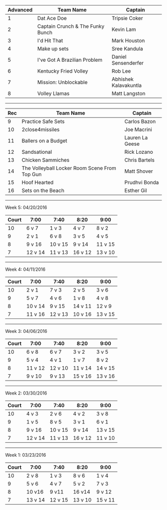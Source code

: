 Advanced | Team Name | Captain
--- | --- | ---
1 | Dat Ace Doe | Tripsie Coker
2 | Captain Crunch & The Funky Bunch | Kevin Lam
3 | I'd Hit That | Mark Houston
4 | Make up sets | Sree Kandula
5 | I've Got A Brazilian Problem | Daniel Sensenderfer
6 | Kentucky Fried Volley | Rob Lee
7 | Mission: Unblockable | Abhishek Kalavakuntla
8 | Volley Llamas | Matt Langston
---
Rec | Team Name | Captain
--- | --- | ---
9 | Practice Safe Sets | Carlos Bazon
10 | 2close4missiles | Joe Macrini
11 | Ballers on a Budget | Lauren La Geese
12 | Sandsational | Rick Lozano
13 | Chicken Sammiches | Chris Bartels
14 | The Volleyball Locker Room Scene From Top Gun | Matt Shover
15 | Hoof Hearted | Prudhvi Bonda
16 | Sets on the Beach | Esther Gil
---
Week 5: 04/20/2016

Court | 7:00 | 7:40 | 8:20 | 9:00
--- | --- | --- | --- | ---
10 | 6 v 7 | 1 v 3 | 4 v 7 | 8 v 2
9 | 2 v 1 | 6 v 8 | 3 v 5 | 4 v 5
8 | 9 v 16 | 10 v 15 | 9 v 14 | 11 v 15
7 | 12 v 14 | 11 v 13 | 16 v 12 | 13 v 10
---
Week 4: 04/11/2016

Court | 7:00 | 7:40 | 8:20 | 9:00
--- | --- | --- | --- | ---
10 | 2 v 1 | 7 v 3 | 2 v 5 | 3 v 6
9 | 5 v 7 | 4 v 6 | 1 v 8 | 4 v 8
8 | 10 v 14 | 9 v 15 | 14 v 11 | 12 v 9
7 | 11 v 16 | 12 v 13 | 10 v 16 | 13 v 15
---
Week 3: 04/06/2016

Court | 7:00 | 7:40 | 8:20 | 9:00
--- | --- | --- | --- | ---
10 | 6 v 8 | 6 v 7 | 3 v 2 | 3 v 5
9 | 5 v 4 | 4 v 1 | 1 v 7 | 8 v 2
8 | 11 v 12 | 12 v 10 | 11 v 14 | 14 v  15
7 | 9 v 10 | 9 v 13 | 15 v 16 | 13 v 16
---
Week 2: 03/30/2016

Court | 7:00 | 7:40 | 8:20 | 9:00
--- | --- | --- | --- | ---
10 | 4 v 3 | 2 v 6 | 4 v 2 | 3 v 8
9 | 1 v 5 | 8 v 5 | 3 v 1 | 6 v 1
8 | 9 v 16 | 10 v 15 | 9 v 14 | 13 v 15
7 | 12 v 14 | 11 v 13 | 16 v 12 | 11 v 10
---
Week 1: 03/23/2016

Court | 7:00 | 7:40 | 8:20 | 9:00
--- | --- | --- | --- | ---
10 | 2 v 8 | 1 v 3 | 8 v 6 | 1 v 4
9 | 5 v 6 | 4 v 7 | 5 v 2 | 7 v 3
8 | 10 v16 | 9 v11 | 16 v14 | 9 v 12
7 | 13 v 14 | 12 v 15 | 13 v 10 | 15 v 11
